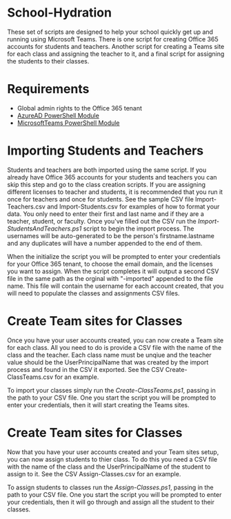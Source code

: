 # School-Hydration

These set of scripts are designed to help your school quickly get up and running using Microsoft Teams. There is one script for creating Office 365 accounts for students and teachers. Another script for creating a Teams site for each class and assigning the teacher to it, and a final script for assigning the students to their classes.

# Requirements
- Global admin rights to the Office 365 tenant
- [AzureAD PowerShell Module](https://www.powershellgallery.com/packages/AzureAD/2.0.2.4)
- [MicrosoftTeams PowerShell Module](https://www.powershellgallery.com/packages/MicrosoftTeams/1.0.5)

# Importing Students and Teachers

Students and teachers are both imported using the same script. If you already have Office 365 accounts for your students and teachers you can skip this step and go to the class creation scripts. If you are assigning different licenses to teacher and students, it is recommended that you run it once for teachers and once for students. See the sample CSV file Import-Teachers.csv and Import-Students.csv for examples of how to format your data. You only need to enter their first and last name and if they are a teacher, student, or faculty. Once you've filled out the CSV run the *Import-StudentsAndTeachers.ps1* script to begin the import process. The usernames will be auto-generated to be the person's firstname.lastname and any duplicates will have a number appended to the end of them.

When the initialize the script you will be prompted to enter your credentials for your Office 365 tenant, to choose the email domain, and the licenses you want to assign. When the script completes it will output a second CSV file in the same path as the orginal with "-imported" appended to the file name. This file will contain the username for each account created, that you will need to populate the classes and assignments CSV files.

# Create Team sites for Classes

Once you have your user accounts created, you can now create a Team site for each class. All you need to do is provide a CSV file with the name of the class and the teacher. Each class name must be unqiue and the teacher value should be the UserPrincipalName that was created by the import process and found in the CSV it exported. See the CSV Create-ClassTeams.csv for an example. 

To import your classes simply run the *Create-ClassTeams.ps1*, passing in the path to your CSV file. One you start the script you will be prompted to enter your credentials, then it will start creating the Teams sites.

# Create Team sites for Classes

Now that you have your user accounts created and your Team sites setup, you can now assign students to thier class. To do this you need a CSV file with the name of the class and the UserPrincipalName of the student to assign to it. See the CSV Assign-Classes.csv for an example. 

To assign students to classes run the *Assign-Classes.ps1*, passing in the path to your CSV file. One you start the script you will be prompted to enter your credentials, then it will go through and assign all the student to their classes.